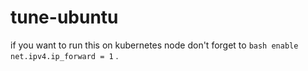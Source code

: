 # tune-ubuntu

if you want to run this on kubernetes node don't forget to ```bash enable net.ipv4.ip_forward = 1``` .
